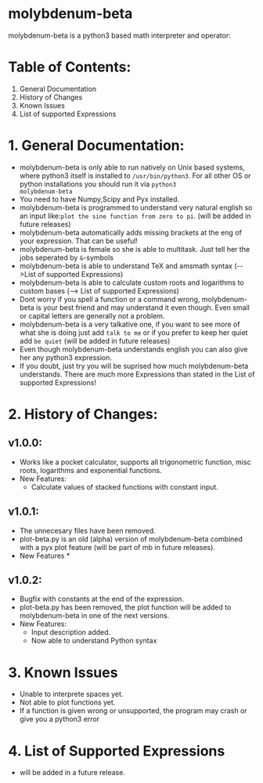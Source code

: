 molybdenum-beta
===============

molybdenum-beta is a python3 based math interpreter and operator:

# Table of Contents:
1. General Documentation
2. History of Changes
3. Known Issues
4. List of supported Expressions

# 1. General Documentation:
* molybdenum-beta is only able to run natively on Unix based systems, where python3 itself is installed to <code>/usr/bin/python3</code>. For all other OS or python installations you should run it via <code>python3 molybdenum-beta</code>
* You need to have Numpy,Scipy and Pyx installed.
* molybdenum-beta is programmed to understand very natural english so an input like:<code>plot the sine function from zero to pi</code>. (will be added in future releases)
* molybdenum-beta automatically adds missing brackets at the eng of your expression. That can be useful!
* molybdenum-beta is female so she is able to multitask. Just tell her the jobs seperated by <code>&</code>-symbols
* molybdenum-beta is able to understand TeX and amsmath syntax (-->List of supported Expressions)
* molybdenum-beta is able to calculate custom roots and logarithms to custom bases (--> List of supported Expressions)
* Dont worry if you spell a function or a command wrong, molybdenum-beta is your best friend and may understand it even though. Even small or capital letters are generally not a problem.
* molybdenum-beta is a very talkative one, if you want to see more of what she is doing just add <code>talk to me</code> or if you prefer to keep her quiet add <code>be quiet</code> (will be added in future releases)
* Even though molybdenum-beta understands english you can also give her any python3 expression.
* If you doubt, just try you will be suprised how much molybdenum-beta understands. There are much more Expressions than stated in the List of supported Expressions!

# 2. History of Changes:

## v1.0.0:
* Works like a pocket calculator, supports all trigonometric function, misc roots, logarithms and exponential functions.
* New Features:
  * Calculate values of stacked functions with constant input.

## v1.0.1:
* The unnecesary files have been removed.
* plot-beta.py is an old (alpha) version of molybdenum-beta combined with a pyx plot feature (will be part of mb in future releases).
* New Features
	*  
 
## v1.0.2:
* Bugfix with constants at the end of the expression.
* plot-beta.py has been removed, the plot function will be added to molybdenum-beta in one of the next versions.
* New Features:
	* Input description added.
	* Now able to understand Python syntax

# 3. Known Issues
* Unable to interprete spaces yet.
* Not able to plot functions yet.
* If a function is given wrong or unsupported, the program may crash or give you a python3 error

# 4. List of Supported Expressions
* will be added in a future release.
